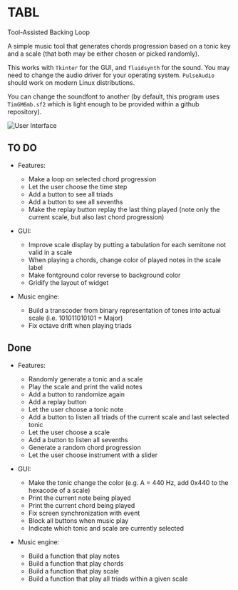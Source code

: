 # TABL
Tool-Assisted Backing Loop

A simple music tool that generates chords progression based on a tonic key and a scale (that both may be either chosen or picked randomly).

This works with `Tkinter` for the GUI, and `fluidsynth` for the sound. You may need to change the audio driver for your operating system. `PulseAudio` should work on modern Linux distributions. 

You can change the soundfont to another (by default, this program uses `TimGM6mb.sf2` which is light enough to be provided within a github repository).

![User Interface](/TABL/gui-v24012023.png?raw=true "TABL interface")

## TO DO

* Features:
    * Make a loop on selected chord progression
    * Let the user choose the time step
    * Add a button to see all triads
    * Add a button to see all sevenths
    * Make the replay button replay the last thing played (note only the current scale, but also last chord progression)
    
* GUI:
    * Improve scale display by putting a tabulation for each semitone not valid in a scale
    * When playing a chords, change color of played notes in the scale label
    * Make fontground color reverse to background color
    * Gridify the layout of widget
    
* Music engine:
    * Build a transcoder from binary representation of tones into actual scale (i.e. 101011010101 = Major)
    * Fix octave drift when playing triads


## Done

* Features:
    * Randomly generate a tonic and a scale
    * Play the scale and print the valid notes
    * Add a button to randomize again
    * Add a replay button
    * Let the user choose a tonic note
    * Add a button to listen all triads of the current scale and last selected tonic
    * Let the user choose a scale
    * Add a button to listen all sevenths
    * Generate a random chord progression
    * Let the user choose instrument with a slider
    
* GUI:
    * Make the tonic change the color (e.g. A = 440 Hz, add 0x440 to the hexacode of a scale)
    * Print the current note being played
    * Print the current chord being played
    * Fix screen synchronization with event
    * Block all buttons when music play
    * Indicate which tonic and scale are currently selected
    
* Music engine:
    * Build a function that play notes
    * Build a function that play chords
    * Build a function that play scale
    * Build a function that play all triads within a given scale
